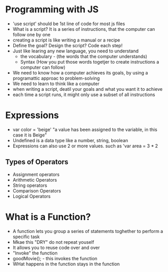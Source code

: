 # Programming with JS
- 'use script' should be 1st line of code for most js files
- What is a script? It is a series of instructions, that the computer can follow one by one
- creating a script is like writing a manual or a recipe
- Define the goal? Design the script? Code each step!
- Just like learing any new language, you need to understand   
    - the vocabulary - (the words that the computer understands)
    - Syntax (How you put those words togetjer to create instructions a computer can follow)
- We need to know how a computer achieves its goals, by using a programattic approac to problem-solving
- We need to learn to think like a computer
- when writing a script, deatil your goals and what you want it to achieve 
- each time a script runs, it might only use a subset of all instructions

# Expressions 
- var color = 'beige' "a value has been assigned to the variable, in this case it is Beige"
- Undefined is a data type like a number, string, boolean
- Expressions can also use 2 or more values. such as 'var area = 3 * 2

## Types of Operators
- Assignment operators
- Arithmetic Operators
- String operators 
- Comparison Operators
- Logical Operators 

# What is a Function?
- A function lets you group a series of statements toghether to perform a specific task
- Mkae this "DRY" do not repeat youself
- It allows you to reuse code over and over
- "Invoke" the function
- goodMovie(); - this invokes the function  
- WHat happens in the function stays in the function    